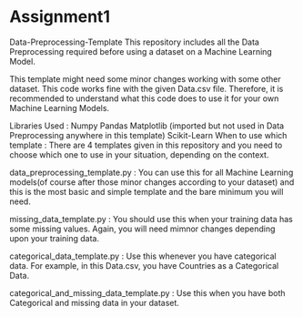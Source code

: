 # Assignment1
Data-Preprocessing-Template
This repository includes all the Data Preprocessing required before using a dataset on a Machine Learning Model.

This template might need some minor changes working with some other dataset. This code works fine with the given Data.csv file. Therefore, it is recommended to understand what this code does to use it for your own Machine Learning Models.

Libraries Used :
Numpy
Pandas
Matplotlib (imported but not used in Data Preprocessing anywhere in this template)
Scikit-Learn
When to use which template :
There are 4 templates given in this repository and you need to choose which one to use in your situation, depending on the context.

data_preprocessing_template.py : You can use this for all Machine Learning models(of course after those minor changes according to your dataset) and this is the most basic and simple template and the bare minimum you will need.

missing_data_template.py : You should use this when your training data has some missing values. Again, you will need mimnor changes depending upon your training data.

categorical_data_template.py : Use this whenever you have categorical data. For example, in this Data.csv, you have Countries as a Categorical Data.

categorical_and_missing_data_template.py : Use this when you have both Categorical and missing data in your dataset.
